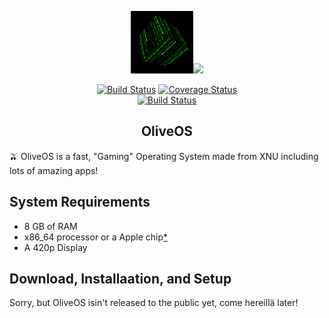 <p align="center"><a href="https://sites.google.com/view/oliveos/home?authuser=0" target="_blank" rel="noopener noreferrer"><img width="100" src="https://raw.githubusercontent.com/OliveOS-Fin/.github/main/profile/logo.gif" alt="Logo"><img height="100" width="auto" src="https://cdn.discordapp.com/attachments/901369443718926357/990300849727217694/image2vector_1.svg"></a></p>

<p align="center">
  <a href="https://circleci.com/gh/OliveOS-Fin/OliveOS/tree/dev"><img src="https://img.shields.io/circleci/project/github/OliveOS-Fin/OliveOS/dev.svg?sanitize=true" alt="Build Status"></a>
  <a href="https://codecov.io/github/OliveOS-Fin/OliveOS?branch=dev"><img src="https://img.shields.io/codecov/c/github/OliveOS-Fin/OliveOS/dev.svg?sanitize=true" alt="Coverage Status"></a>
  <br>
  <a href="https://app.saucelabs.com/builds/50f8372d79f743a3b25fb6ca4851ca4c"><img src="https://app.saucelabs.com/buildstatus/OliveOS-Fin" alt="Build Status"></a>
</p>

<h2 align="center">OliveOS</h2>
🫒 OliveOS is a fast, "Gaming" Operating System made from XNU including lots of amazing apps!

## System Requirements

 - 8 GB of RAM
 - x86_64 processor or a Apple chip<a href="oliveos-fin.github.io/processors#arm64">*</a>
 - A 420p Display

## Download, Installaation, and Setup

Sorry, but OliveOS isin't released to the public yet, come hereillä later!
